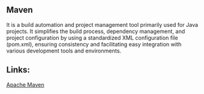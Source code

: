 ## Maven
It is a build automation and project management tool primarily used for Java projects. 
It simplifies the build process, dependency management, and project configuration by using a standardized XML configuration file (pom.xml), ensuring consistency and facilitating easy integration with various development tools and environments.



## Links:
[Apache Maven]([https://link-url-here.org](https://maven.apache.org/guides/getting-started/maven-in-five-minutes.html))
